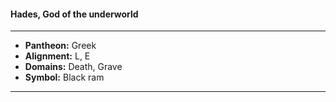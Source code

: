 #### Hades, God of the underworld
___

- **Pantheon:** Greek
- **Alignment:** L, E
- **Domains:** Death, Grave
- **Symbol:** Black ram
___

